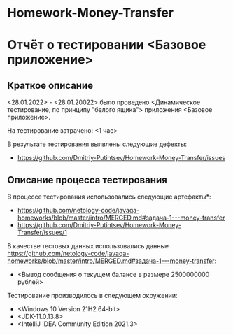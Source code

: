# Homework-Money-Transfer
# Отчёт о тестировании <Базовое приложение>

## Краткое описание

<28.01.2022> - <28.01.20022> было проведено <Динамическое тестирование, по принципу "белого ящика"> приложения <Базовое приложение>.

На тестирование затрачено: <1 час>

В результате тестирования выявлены следующие дефекты:
* <https://github.com/Dmitriy-Putintsev/Homework-Money-Transfer/issues>

## Описание процесса тестирования

В процессе тестирования использовались следующие артефакты*:
* <https://github.com/netology-code/javaqa-homeworks/blob/master/intro/MERGED.md#задача-1---money-transfer>
* <https://github.com/Dmitriy-Putintsev/Homework-Money-Transfer/issues/1>

В качестве тестовых данных использовались данные <https://github.com/netology-code/javaqa-homeworks/blob/master/intro/MERGED.md#задача-1---money-transfer>:
* <Вывод сообщения о текущем балансе в размере 2500000000 рублей>

Тестирование производилось в следующем окружении:
* <Windows 10 Version 21H2 64-bit>
* <JDK-11.0.13.8>
* <IntelliJ IDEA Community Edition 2021.3>
